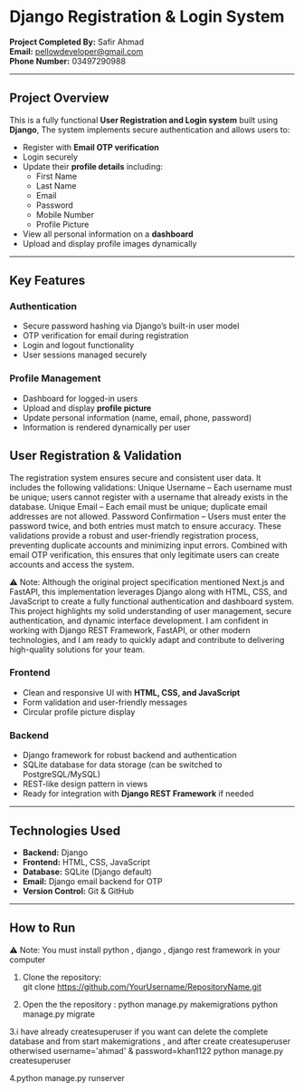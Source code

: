 # Django Registration & Login System

**Project Completed By:** Safir Ahmad  
**Email:** pellowdeveloper@gmail.com  
**Phone Number:** 03497290988  

---

## Project Overview

This is a fully functional **User Registration and Login system** built using **Django**, The system implements secure authentication and allows users to:

- Register with **Email OTP verification**
- Login securely
- Update their **profile details** including:
  - First Name
  - Last Name
  - Email
  - Password
  - Mobile Number
  - Profile Picture
- View all personal information on a **dashboard**
- Upload and display profile images dynamically

---

## Key Features

### **Authentication**
- Secure password hashing via Django’s built-in user model
- OTP verification for email during registration
- Login and logout functionality
- User sessions managed securely

### **Profile Management**
- Dashboard for logged-in users
- Upload and display **profile picture**
- Update personal information (name, email, phone, password)
- Information is rendered dynamically per user


## User Registration & Validation
The registration system ensures secure and consistent user data. It includes the following validations:
Unique Username – Each username must be unique; users cannot register with a username that already exists in the database.
Unique Email – Each email must be unique; duplicate email addresses are not allowed.
Password Confirmation – Users must enter the password twice, and both entries must match to ensure accuracy.
These validations provide a robust and user-friendly registration process, preventing duplicate accounts and minimizing input errors. Combined with email OTP verification, this ensures that only legitimate users can create accounts and access the system.

⚠️ Note: Although the original project specification mentioned Next.js and FastAPI, this implementation leverages Django along with HTML, CSS, and JavaScript to create a fully functional authentication and dashboard system. This project highlights my solid understanding of user management, secure authentication, and dynamic interface development. I am confident in working with Django REST Framework, FastAPI, or other modern technologies, and I am ready to quickly adapt and contribute to delivering high-quality solutions for your team.


### **Frontend**
- Clean and responsive UI with **HTML, CSS, and JavaScript**
- Form validation and user-friendly messages
- Circular profile picture display

### **Backend**
- Django framework for robust backend and authentication
- SQLite database for data storage (can be switched to PostgreSQL/MySQL)
- REST-like design pattern in views
- Ready for integration with **Django REST Framework** if needed

---

## Technologies Used
- **Backend:** Django  
- **Frontend:** HTML, CSS, JavaScript  
- **Database:** SQLite (Django default)  
- **Email:** Django email backend for OTP  
- **Version Control:** Git & GitHub  


---

## How to Run 
⚠️ Note: You must install python , django , django rest framework in your computer

1. Clone the repository:  
   git clone https://github.com/YourUsername/RepositoryName.git
   

2. Open the  the repository :
  python manage.py makemigrations
  python manage.py migrate


3.i have already createsuperuser if you want can delete the complete database and from start makemigrations , and after create createsuperuser otherwised username='ahmad' & password=khan1122
python manage.py createsuperuser 

4.python manage.py runserver
 

   
